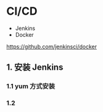 # CI/CD

* Jenkins
* Docker

https://github.com/jenkinsci/docker

## 1. 安装 Jenkins

### 1.1 yum 方式安装


### 1.2 
